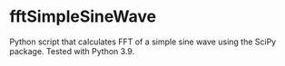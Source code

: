 # fftSimpleSineWave

Python script that calculates FFT of a simple sine wave using the SciPy package.
Tested with Python 3.9.
